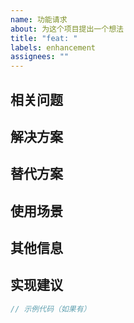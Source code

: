 ```yaml
---
name: 功能请求
about: 为这个项目提出一个想法
title: "feat: "
labels: enhancement
assignees: ""
---
```


## 相关问题

<!-- 这个功能请求是否与某个问题相关？请描述。 -->

## 解决方案

<!-- 描述你想要的解决方案 -->

## 替代方案

<!-- 描述你考虑过的替代解决方案 -->

## 使用场景

<!-- 描述这个功能的使用场景 -->

## 其他信息

<!-- 添加其他相关的信息或截图 -->

## 实现建议

<!-- 如果你有具体的实现建议，请在这里描述 -->

```rust
// 示例代码（如果有）
```
